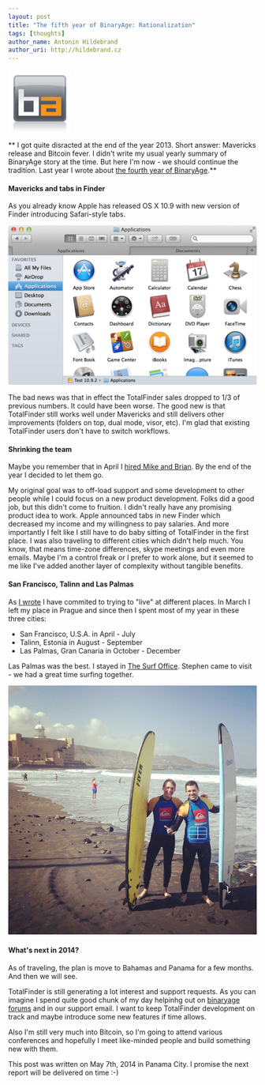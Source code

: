 ```yaml
---
layout: post
title: "The fifth year of BinaryAge: Rationalization"
tags: [thoughts]
author_name: Antonin Hildebrand
author_uri: http://hildebrand.cz
---
```


<img src="/shared/img/icons/binaryage-badge-128.png" class="intro-icon"/>

** I got quite disracted at the end of the year 2013. Short answer: Mavericks release and Bitcoin fever. I didn't write my usual yearly summary of BinaryAge story at the time. But here I'm now - we should continue the tradition. Last year I wrote about [the fourth year of BinaryAge](http://blog.binaryage.com/the-fourth-year-of-binaryage).**

#### Mavericks and tabs in Finder

As you already know Apple has released OS X 10.9 with new version of Finder introducing Safari-style tabs. 

<img src="/images/mavericks-finder-tabs.png" class="blog-image"/>

The bad news was that in effect the TotalFinder sales dropped to 1/3 of previous numbers. It could have been worse. The good new is that TotalFinder still works well under Mavericks and still delivers other improvements (folders on top, dual mode, visor, etc).
I'm glad that existing TotalFinder users don't have to switch workflows.

#### Shrinking the team

Maybe you remember that in April I [hired Mike and Brian](http://blog.binaryage.com/meet-brian-and-mike). By the end of the year I decided to let them go.

My original goal was to off-load support and some development to other people while I could focus on a new product development. Folks did a good job, but this didn't come to fruition. I didn't really have any promising product idea to work. Apple announced tabs in new Finder which decreased my income and my willingness to pay salaries. And more importantly I felt like I still have to do baby sitting of TotalFinder in the first place. I was also traveling to different cities which didn't help much. You know, that means time-zone differences, skype meetings and even more emails. Maybe I'm a control freak or I prefer to work alone, but it seemed to me like I've added another layer of complexity without tangible benefits.

#### San Francisco, Talinn and Las Palmas

As [I wrote](http://blog.binaryage.com/the-fourth-year-of-binaryage) I have commited to trying to "live" at different places. In March I left my place in Prague and since then I spent most of my year in these three cities:

  * San Francisco, U.S.A. in April - July
  * Talinn, Estonia in August - September
  * Las Palmas, Gran Canaria in October - December

Las Palmas was the best. I stayed in [The Surf Office](http://www.thesurfoffice.com). Stephen came to visit - we had a great time surfing together.

<img src="/images/tony-and-stephen.jpeg" class="blog-image"/>


#### What's next in 2014?

As of traveling, the plan is move to Bahamas and Panama for a few months. And then we will see. 

TotalFinder is still generating a lot interest and support requests. As you can imagine I spend quite good chunk of my day helpinhg out on [binaryage forums](http://discuss.binaryage.com) and in our support email. I want to keep TotalFinder development on track and maybe introduce some new features if time allows.

Also I'm still very much into Bitcoin, so I'm going to attend various conferences and hopefully I meet like-minded people and build something new with them.

<div class="footnote">This post was written on May 7th, 2014 in Panama City. I promise the next report will be delivered on time :-)</div>
